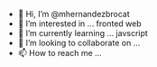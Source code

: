 - 👋 Hi, I’m @mhernandezbrocat
- 👀 I’m interested in ... fronted web
- 🌱 I’m currently learning ... javscript
- 💞️ I’m looking to collaborate on ... 
- 📫 How to reach me ... 

<!---
mhernandezbrocat/mhernandezbrocat is a ✨ special ✨ repository because its `README.md` (this file) appears on your GitHub profile.
You can click the Preview link to take a look at your changes.
--->
